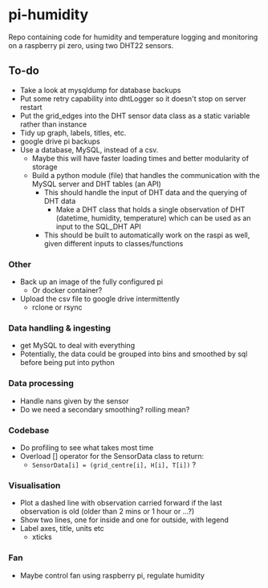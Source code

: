 # pi-humidity
Repo containing code for humidity and temperature logging and monitoring on a raspberry pi zero, using two DHT22 sensors.

## To-do
- Take a look at mysqldump for database backups
- Put some retry capability into dhtLogger so it doesn't stop on server restart
- Put the grid_edges into the DHT sensor data class as a static variable rather than instance
- Tidy up graph, labels, titles, etc.
- google drive pi backups
- Use a database, MySQL, instead of a csv.
  - Maybe this will have faster loading times and better modularity of storage
  - Build a python module (file) that handles the communication with the MySQL server and DHT tables (an API)
    - This should handle the input of DHT data and the querying of DHT data
      - Make a DHT class that holds a single observation of DHT (datetime, humidity, temperature) which can be used as an input to the SQL_DHT API
    - This should be built to automatically work on the raspi as well, given different inputs to classes/functions

### Other
- Back up an image of the fully configured pi
  - Or docker container?
- Upload the csv file to google drive intermittently
  - rclone or rsync

### Data handling & ingesting
- get MySQL to deal with everything
- Potentially, the data could be grouped into bins and smoothed by sql before being put into python

### Data processing
- Handle nans given by the sensor
- Do we need a secondary smoothing? rolling mean?

### Codebase
- Do profiling to see what takes most time
- Overload [] operator for the SensorData class to return: 
  - ```SensorData[i] = (grid_centre[i], H[i], T[i])``` ?

### Visualisation
- Plot a dashed line with observation carried forward if the last observation is old (older than 2 mins or 1 hour or ...?)
- Show two lines, one for inside and one for outside, with legend
- Label axes, title, units etc
  - xticks

### Fan
- Maybe control fan using raspberry pi, regulate humidity


